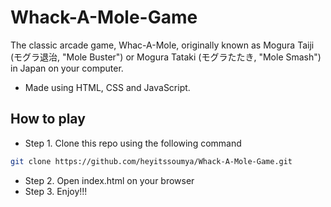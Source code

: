 # Whack-A-Mole-Game
The classic arcade game, Whac-A-Mole, originally known as Mogura Taiji (モグラ退治, "Mole Buster") or Mogura Tataki (モグラたたき, "Mole Smash") in Japan on your computer. 
- Made using HTML, CSS and JavaScript.

## How to play
- Step 1. Clone this repo using the following command
```sh 
git clone https://github.com/heyitssoumya/Whack-A-Mole-Game.git
```
- Step 2. Open index.html on your browser
- Step 3. Enjoy!!!

